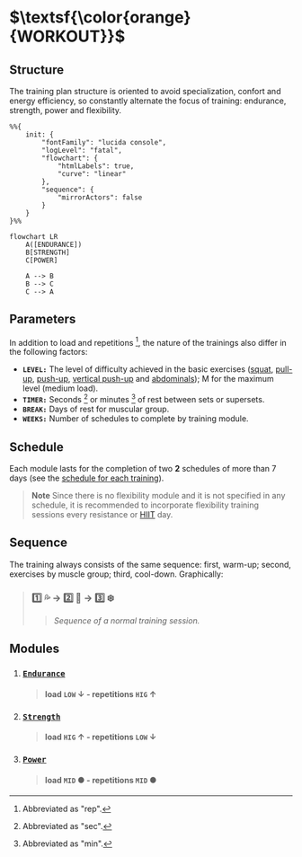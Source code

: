 # $\textsf{\color{orange}{WORKOUT}}$

## Structure

The training plan structure is oriented to avoid specialization, confort and energy efficiency, so constantly alternate the focus of training: endurance, strength, power and flexibility\.

```mermaid
%%{
    init: {
        "fontFamily": "lucida console",
        "logLevel": "fatal",
        "flowchart": {
            "htmlLabels": true,
            "curve": "linear"
        },
        "sequence": {
            "mirrorActors": false
        }
    }
}%%

flowchart LR
    A([ENDURANCE])
    B[STRENGTH]
    C[POWER]

    A --> B
    B --> C
    C --> A

```

## Parameters

In addition to load and repetitions [^rep], the nature of the trainings also differ in the following factors:

+ **`LEVEL:`** The level of difficulty achieved in the basic exercises \([squat](movements/squat.md), [pull-up](movements/pull-up.md), [push-up](movements/push-up.md), [vertical push-up](movements/v-push-up.md) and [abdominals](movements/abs.md)\); M for the maximum level \(medium load\)\.
+ **`TIMER:`** Seconds [^sec] or minutes [^min] of rest between sets or supersets\.
+ **`BREAK:`** Days of rest for muscular group\.
+ **`WEEKS:`** Number of schedules to complete by training module\.

## Schedule

Each module lasts for the completion of two **2** schedules of more than 7 days \(see the [schedule for each training](#modules)\)\.

> **Note**
> Since there is no flexibility module and it is not specified in any schedule, it is recommended to incorporate flexibility training sessions every resistance or [HIIT][definitions] day\.

## Sequence

The training always consists of the same sequence: first, warm-up; second, exercises by muscle group; third, cool-down\. Graphically:

> ### :one: :sweat_drops: &rarr; :two: :muscle: &rarr; :three: :snowflake: &#8203;
>
>> _Sequence of a normal training session._

## Modules

1. ### [**`Endurance`**](trainings/endurance.md)

    > #### load `LOW` &#8595; - repetitions `HIG` &#8593;

2. ### [**`Strength`**](trainings/strength.md)

    > #### load `HIG` &#8593; - repetitions `LOW` &#8595;

3. ### [**`Power`**](trainings/power.md)

    > #### load `MID` &#9679; - repetitions `MID` &#9679;

[^min]: Abbreviated as "min"\.

[^rep]: Abbreviated as "rep"\.

[^sec]: Abbreviated as "sec"\.

[definitions]: definitions.md
